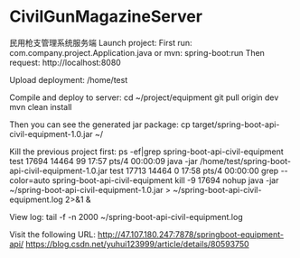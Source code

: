 # CivilGunMagazineServer

民用枪支管理系统服务端
Launch project:
First run: com.company.project.Application.java
or
mvn: spring-boot:run
Then request: http://localhost:8080

Upload deployment:
/home/test

Compile and deploy to server:
cd ~/project/equipment
git pull origin dev
mvn clean install

Then you can see the generated jar package:
cp target/spring-boot-api-civil-equipment-1.0.jar ~/

Kill the previous project first:
ps -ef|grep spring-boot-api-civil-equipment
test     17694 14464 99 17:57 pts/4    00:00:09 java -jar /home/test/spring-boot-api-civil-equipment-1.0.jar
test     17713 14464  0 17:58 pts/4    00:00:00 grep --color=auto spring-boot-api-civil-equipment
kill -9 17694
nohup java -jar ~/spring-boot-api-civil-equipment-1.0.jar > ~/spring-boot-api-civil-equipment.log 2>&1 &

View log:
tail -f -n 2000 ~/spring-boot-api-civil-equipment.log

Visit the following URL:
http://47.107.180.247:7878/springboot-equipment-api/
https://blog.csdn.net/yuhui123999/article/details/80593750

